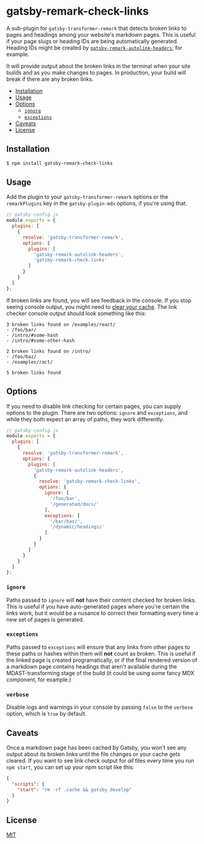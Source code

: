 # gatsby-remark-check-links

A sub-plugin for `gatsby-transformer-remark` that detects broken links to pages and headings among your website's markdown pages. This is useful if your page slugs or heading IDs are being automatically generated. Heading IDs might be created by [`gatsby-remark-autolink-headers`](https://www.gatsbyjs.org/packages/gatsby-remark-autolink-headers/), for example.

It will provide output about the broken links in the terminal when your site builds and as you make changes to pages. In production, your build will break if there are any broken links.

- [Installation](#installation)
- [Usage](#usage)
- [Options](#options)
  - [`ignore`](#ignore)
  - [`exceptions`](#exceptions)
- [Caveats](#caveats)
- [License](#license)

## Installation

```bash
$ npm install gatsby-remark-check-links
```

## Usage

Add the plugin to your `gatsby-transformer-remark` options or the `remarkPlugins` key in the `gatsby-plugin-mdx` options, if you're using that.

```js
// gatsby-config.js
module.exports = {
  plugins: [
    {
      resolve: 'gatsby-transformer-remark',
      options: {
        plugins: [
          'gatsby-remark-autolink-headers',
          'gatsby-remark-check-links'
        ]
      }
    }
  ]
};
```

If broken links are found, you will see feedback in the console. If you stop seeing console output, you might need to [clear your cache](#caveats). The link checker console output should look something like this:

```
3 broken links found on /examples/react/
- /foo/bar/
- /intro/#some-hash
- /intro/#some-other-hash
⠀
2 broken links found on /intro/
- /foo/baz/
- /examples/ract/
⠀
5 broken links found
```

## Options

If you need to disable link checking for certain pages, you can supply options to the plugin. There are two options: `ignore` and `exceptions`, and while they both expect an array of paths, they work differently.

```js
// gatsby-config.js
module.exports = {
  plugins: [
    {
      resolve: 'gatsby-transformer-remark',
      options: {
        plugins: [
          'gatsby-remark-autolink-headers',
          {
            resolve: 'gatsby-remark-check-links',
            options: {
              ignore: [
                '/foo/bar',
                '/generated/docs/'
              ],
              exceptions: [
                '/bar/baz/',
                '/dynamic/headings/'
              ]
            }
          }
        ]
      }
    }
  ]
};
```

### `ignore`

Paths passed to `ignore` will **not** have their content checked for broken links. This is useful if you have auto-generated pages where you're certain the links work, but it would be a nusance to correct their formatting every time a new set of pages is generated.

### `exceptions`

Paths passed to `exceptions` will ensure that any links from other pages to these paths or hashes within them will **not** count as broken. This is useful if the linked page is created programatically, or if the final rendered version of a markdown page contains headings that aren't available during the MDAST-transforming stage of the build (it could be using some fancy MDX component, for example.)

### `verbose`

Disable logs and warnings in your console by passing `false` to the `verbose` option, which is `true` by default.

## Caveats

Once a markdown page has been cached by Gatsby, you won't see any output about its broken links until the file changes or your cache gets cleared. If you want to see link check output for *all* files every time you run `npm start`, you can set up your npm script like this:

```json
{
  "scripts": {
    "start": "rm -rf .cache && gatsby develop"
  }
}
```

## License

[MIT](./LICENSE)
